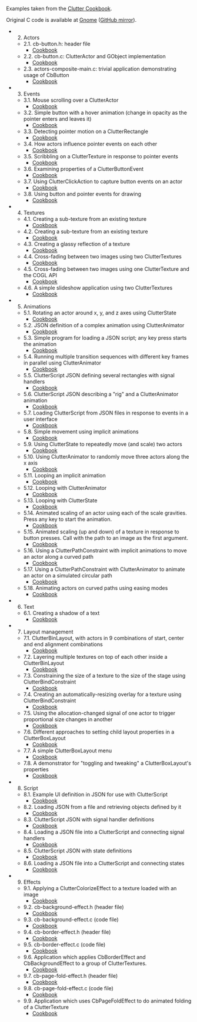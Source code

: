 Examples taken from the [Clutter Cookbook](https://developer.gnome.org/clutter-cookbook/stable/).

Original C code is available at [Gnome](https://git.gnome.org/browse/clutter/tree/doc/cookbook/examples)
([GitHub mirror](https://github.com/GNOME/clutter/tree/master/doc/cookbook/examples)).


- 2. Actors
  - 2.1. cb-button.h: header file
    - [Cookbook](https://developer.gnome.org/clutter-cookbook/stable/actors-composite.html#actors-composite-cb-button-h)
  - 2.2. cb-button.c: ClutterActor and GObject implementation
    - [Cookbook](https://developer.gnome.org/clutter-cookbook/stable/actors-composite.html#actors-composite-cb-button-c)
  - 2.3. actors-composite-main.c: trivial application demonstrating usage of CbButton
    - [Cookbook](https://developer.gnome.org/clutter-cookbook/stable/actors-composite.html#actors-composite-actors-composite-main-c)
- 3. Events
  - 3.1. Mouse scrolling over a ClutterActor
    - [Cookbook](https://developer.gnome.org/clutter-cookbook/stable/events-mouse-scroll.html#events-mouse-scroll-example)
  - 3.2. Simple button with a hover animation (change in opacity as the pointer enters and leaves it)
    - [Cookbook](https://developer.gnome.org/clutter-cookbook/stable/events-pointer-motion.html#events-pointer-motion-example-1)
  - 3.3. Detecting pointer motion on a ClutterRectangle
    - [Cookbook](https://developer.gnome.org/clutter-cookbook/stable/events-pointer-motion.html#events-pointer-motion-example-2)
  - 3.4. How actors influence pointer events on each other
    - [Cookbook](https://developer.gnome.org/clutter-cookbook/stable/events-pointer-motion.html#events-pointer-motion-example-3)
  - 3.5. Scribbling on a ClutterTexture in response to pointer events
    - [Cookbook](https://developer.gnome.org/clutter-cookbook/stable/events-pointer-motion.html#events-pointer-motion-example-4)
  - 3.6. Examining properties of a ClutterButtonEvent
    - [Cookbook](https://developer.gnome.org/clutter-cookbook/stable/events-buttons.html#events-buttons-example-1)
  - 3.7. Using ClutterClickAction to capture button events on an actor
    - [Cookbook](https://developer.gnome.org/clutter-cookbook/stable/events-buttons.html#events-buttons-example-2)
  - 3.8. Using button and pointer events for drawing
    - [Cookbook](https://developer.gnome.org/clutter-cookbook/stable/events-buttons.html#events-buttons-example-3)
- 4. Textures
  - 4.1. Creating a sub-texture from an existing texture
    - [Cookbook](https://developer.gnome.org/clutter-cookbook/stable/textures-sub-textures.html#textures-sub-texture)
  - 4.2. Creating a sub-texture from an existing texture
    - [Cookbook](https://developer.gnome.org/clutter-cookbook/stable/textures-sub-textures.html#textures-split-go)
  - 4.3. Creating a glassy reflection of a texture
    - [Cookbook](https://developer.gnome.org/clutter-cookbook/stable/textures-reflection.html#textures-reflection-example)
  - 4.4. Cross-fading between two images using two ClutterTextures
    - [Cookbook](https://developer.gnome.org/clutter-cookbook/stable/textures-crossfade.html#textures-crossfade-example-1)
  - 4.5. Cross-fading between two images using one ClutterTexture and the COGL API
    - [Cookbook](https://developer.gnome.org/clutter-cookbook/stable/textures-crossfade.html#textures-crossfade-example-2)
  - 4.6. A simple slideshow application using two ClutterTextures
    - [Cookbook](https://developer.gnome.org/clutter-cookbook/stable/textures-crossfade.html#textures-crossfade-example-3)
- 5. Animations
  - 5.1. Rotating an actor around x, y, and z axes using ClutterState
    - [Cookbook](https://developer.gnome.org/clutter-cookbook/stable/animations-rotating.html#animations-rotating-example)
  - 5.2. JSON definition of a complex animation using ClutterAnimator
    - [Cookbook](https://developer.gnome.org/clutter-cookbook/stable/animations-complex.html#animations-complex-example-1)
  - 5.3. Simple program for loading a JSON script; any key press starts the animation
    - [Cookbook](https://developer.gnome.org/clutter-cookbook/stable/animations-complex.html#animations-complex-example-2)
  - 5.4. Running multiple transition sequences with different key frames in parallel using ClutterAnimator
    - [Cookbook](https://developer.gnome.org/clutter-cookbook/stable/animations-complex.html#animations-complex-example-3)
  - 5.5. ClutterScript JSON defining several rectangles with signal handlers
    - [Cookbook](https://developer.gnome.org/clutter-cookbook/stable/animations-reuse.html#animations-reuse-example-1)
  - 5.6. ClutterScript JSON describing a "rig" and a ClutterAnimator animation
    - [Cookbook](https://developer.gnome.org/clutter-cookbook/stable/animations-reuse.html#animations-reuse-example-2)
  - 5.7. Loading ClutterScript from JSON files in response to events in a user interface
    - [Cookbook](https://developer.gnome.org/clutter-cookbook/stable/animations-reuse.html#animations-reuse-example-3)
  - 5.8. Simple movement using implicit animations
    - [Cookbook](https://developer.gnome.org/clutter-cookbook/stable/animations-moving.html#animations-moving-example-1)
  - 5.9. Using ClutterState to repeatedly move (and scale) two actors
    - [Cookbook](https://developer.gnome.org/clutter-cookbook/stable/animations-moving.html#animations-moving-example-2)
  - 5.10. Using ClutterAnimator to randomly move three actors along the x axis
    - [Cookbook](https://developer.gnome.org/clutter-cookbook/stable/animations-moving.html#animations-moving-example-3)
  - 5.11. Looping an implicit animation
    - [Cookbook](https://developer.gnome.org/clutter-cookbook/stable/animations-looping.html#animations-looping-example-1)
  - 5.12. Looping with ClutterAnimator
    - [Cookbook](https://developer.gnome.org/clutter-cookbook/stable/animations-looping.html#animations-looping-example-2)
  - 5.13. Looping with ClutterState
    - [Cookbook](https://developer.gnome.org/clutter-cookbook/stable/animations-looping.html#animations-looping-example-3)
  - 5.14. Animated scaling of an actor using each of the scale gravities. Press any key to start the animation.
    - [Cookbook](https://developer.gnome.org/clutter-cookbook/stable/animations-scaling.html#animations-scaling-example-1)
  - 5.15. Animated scaling (up and down) of a texture in response to button presses. Call with the path to an image as the first argument.
    - [Cookbook](https://developer.gnome.org/clutter-cookbook/stable/animations-scaling.html#animations-scaling-example-2)
  - 5.16. Using a ClutterPathConstraint with implicit animations to move an actor along a curved path
    - [Cookbook](https://developer.gnome.org/clutter-cookbook/stable/animations-path.html#animations-path-example-1)
  - 5.17. Using a ClutterPathConstraint with ClutterAnimator to animate an actor on a simulated circular path
    - [Cookbook](https://developer.gnome.org/clutter-cookbook/stable/animations-path.html#animations-path-example-2)
  - 5.18. Animating actors on curved paths using easing modes
    - [Cookbook](https://developer.gnome.org/clutter-cookbook/stable/animations-path.html#animations-path-example-3)
- 6. Text
  - 6.1. Creating a shadow of a text
    - [Cookbook](https://developer.gnome.org/clutter-cookbook/stable/text-shadow.html#text-shadow-example)
- 7. Layout management
  - 7.1. ClutterBinLayout, with actors in 9 combinations of start, center and end alignment combinations
    - [Cookbook](https://developer.gnome.org/clutter-cookbook/stable/layouts-stacking.html#layouts-stacking-example-1)
  - 7.2. Layering multiple textures on top of each other inside a ClutterBinLayout
    - [Cookbook](https://developer.gnome.org/clutter-cookbook/stable/layouts-stacking.html#layouts-stacking-example-2)
  - 7.3. Constraining the size of a texture to the size of the stage using ClutterBindConstraint
    - [Cookbook](https://developer.gnome.org/clutter-cookbook/stable/layouts-bind-constraint.html#layouts-bind-constraint-example-1)
  - 7.4. Creating an automatically-resizing overlay for a texture using ClutterBindConstraint
    - [Cookbook](https://developer.gnome.org/clutter-cookbook/stable/layouts-bind-constraint.html#layouts-bind-constraint-example-2)
  - 7.5. Using the allocation-changed signal of one actor to trigger proportional size changes in another
    - [Cookbook](https://developer.gnome.org/clutter-cookbook/stable/layouts-bind-constraint.html#layouts-bind-constraint-example-3)
  - 7.6. Different approaches to setting child layout properties in a ClutterBoxLayout
    - [Cookbook](https://developer.gnome.org/clutter-cookbook/stable/layouts-box.html#layouts-box-example-1)
  - 7.7. A simple ClutterBoxLayout menu
    - [Cookbook](https://developer.gnome.org/clutter-cookbook/stable/layouts-box.html#layouts-box-example-2)
  - 7.8. A demonstrator for "toggling and tweaking" a ClutterBoxLayout's properties
    - [Cookbook](https://developer.gnome.org/clutter-cookbook/stable/layouts-box.html#layouts-box-example-3)
- 8. Script
  - 8.1. Example UI definition in JSON for use with ClutterScript
    - [Cookbook](https://developer.gnome.org/clutter-cookbook/stable/script.html#idm47790507900720)
  - 8.2. Loading JSON from a file and retrieving objects defined by it
    - [Cookbook](https://developer.gnome.org/clutter-cookbook/stable/script-ui.html#idm47790505865312)
  - 8.3. ClutterScript JSON with signal handler definitions
    - [Cookbook](https://developer.gnome.org/clutter-cookbook/stable/script-signals.html#script-signals-examples-1)
  - 8.4. Loading a JSON file into a ClutterScript and connecting signal handlers
    - [Cookbook](https://developer.gnome.org/clutter-cookbook/stable/script-signals.html#script-signals-examples-2)
  - 8.5. ClutterScript JSON with state definitions
    - [Cookbook](https://developer.gnome.org/clutter-cookbook/stable/script-state.html#script-states-example-1)
  - 8.6. Loading a JSON file into a ClutterScript and connecting states
    - [Cookbook](https://developer.gnome.org/clutter-cookbook/stable/script-state.html#script-states-examples-2)
- 9. Effects
  - 9.1. Applying a ClutterColorizeEffect to a texture loaded with an image
    - [Cookbook](https://developer.gnome.org/clutter-cookbook/stable/effects.html#effects-introduction-example-1)
  - 9.2. cb-background-effect.h (header file)
    - [Cookbook](https://developer.gnome.org/clutter-cookbook/stable/effects-basic.html#effects-basic-example-1)
  - 9.3. cb-background-effect.c (code file)
    - [Cookbook](https://developer.gnome.org/clutter-cookbook/stable/effects-basic.html#effects-basic-example-2)
  - 9.4. cb-border-effect.h (header file)
    - [Cookbook](https://developer.gnome.org/clutter-cookbook/stable/effects-basic.html#effects-basic-example-3)
  - 9.5. cb-border-effect.c (code file)
    - [Cookbook](https://developer.gnome.org/clutter-cookbook/stable/effects-basic.html#effects-basic-example-4)
  - 9.6. Application which applies CbBorderEffect and CbBackgroundEffect to a group of ClutterTextures.
    - [Cookbook](https://developer.gnome.org/clutter-cookbook/stable/effects-basic.html#effects-basic-example-5)
  - 9.7. cb-page-fold-effect.h (header file)
    - [Cookbook](https://developer.gnome.org/clutter-cookbook/stable/effects-custom-deform.html#effects-custom-deform-example-1)
  - 9.8. cb-page-fold-effect.c (code file)
    - [Cookbook](https://developer.gnome.org/clutter-cookbook/stable/effects-custom-deform.html#effects-custom-deform-example-2)
  - 9.9. Application which uses CbPageFoldEffect to do animated folding of a ClutterTexture
    - [Cookbook](https://developer.gnome.org/clutter-cookbook/stable/effects-custom-deform.html#effects-custom-deform-example-3)
